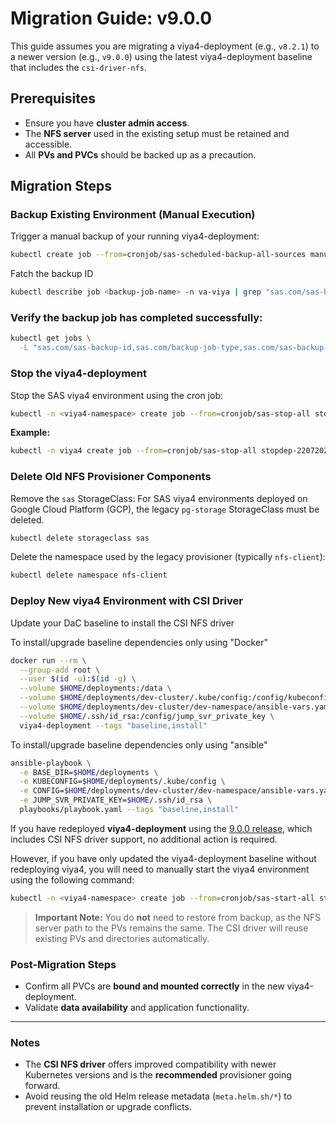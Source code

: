 
#  Migration Guide: v9.0.0

This guide assumes you are migrating a viya4-deployment (e.g., `v8.2.1`) to a newer version (e.g., `v9.0.0`) using the latest viya4-deployment baseline that includes the `csi-driver-nfs`.

##  Prerequisites

- Ensure you have **cluster admin access**.
- The **NFS server** used in the existing setup must be retained and accessible.
- All **PVs and PVCs** should be backed up as a precaution.

##  Migration Steps

###  Backup Existing Environment (Manual Execution)

Trigger a manual backup of your running viya4-deployment:

```bash
kubectl create job --from=cronjob/sas-scheduled-backup-all-sources manual-backup-$(date +%s) -n <viya4-namespace>
````

Fatch the backup ID

```bash
kubectl describe job <backup-job-name> -n va-viya | grep "sas.com/sas-backup-id"
````

###  Verify the backup job has completed successfully:

```bash
kubectl get jobs \
  -L "sas.com/sas-backup-id,sas.com/backup-job-type,sas.com/sas-backup-job-status,sas.com/backup-persistence-status" -n viya_namespace_name
```
###  Stop the viya4-deployment

Stop the SAS viya4 environment using the cron job:

```bash
kubectl -n <viya4-namespace> create job --from=cronjob/sas-stop-all stopdep-<date +%s>
```

**Example:**

```bash
kubectl -n viya4 create job --from=cronjob/sas-stop-all stopdep-22072025
```
###  Delete Old NFS Provisioner Components

Remove the `sas` StorageClass:
For SAS viya4 environments deployed on Google Cloud Platform (GCP), the legacy `pg-storage` StorageClass must be deleted.

```bash
kubectl delete storageclass sas
```

Delete the namespace used by the legacy provisioner (typically `nfs-client`):

```bash
kubectl delete namespace nfs-client
```

###  Deploy New viya4 Environment with CSI Driver

Update your DaC baseline to install the CSI NFS driver

To install/upgrade baseline dependencies only using "Docker"

  ```bash
  docker run --rm \
    --group-add root \
    --user $(id -u):$(id -g) \
    --volume $HOME/deployments:/data \
    --volume $HOME/deployments/dev-cluster/.kube/config:/config/kubeconfig \
    --volume $HOME/deployments/dev-cluster/dev-namespace/ansible-vars.yaml:/config/config \
    --volume $HOME/.ssh/id_rsa:/config/jump_svr_private_key \
    viya4-deployment --tags "baseline,install"
  ```

To install/upgrade baseline dependencies only using "ansible"

  ```bash
  ansible-playbook \
    -e BASE_DIR=$HOME/deployments \
    -e KUBECONFIG=$HOME/deployments/.kube/config \
    -e CONFIG=$HOME/deployments/dev-cluster/dev-namespace/ansible-vars.yaml \
    -e JUMP_SVR_PRIVATE_KEY=$HOME/.ssh/id_rsa \
    playbooks/playbook.yaml --tags "baseline,install"
  ```
If you have redeployed **viya4-deployment** using the [9.0.0 release](https://github.com/sassoftware/viya4-deployment/releases/tag/v9.0.0), which includes CSI NFS driver support, no additional action is required.

However, if you have only updated the viya4-deployment baseline without redeploying viya4, you will need to manually start the viya4 environment using the following command:

```bash
kubectl -n <viya4-namespace> create job --from=cronjob/sas-start-all startdep-<date +%s>
```

>  **Important Note:** You do **not** need to restore from backup, as the NFS server path to the PVs remains the same. The CSI driver will reuse existing PVs and directories automatically.

###  Post-Migration Steps

*  Confirm all PVCs are **bound and mounted correctly** in the new viya4-deployment.
*  Validate **data availability** and application functionality.

---

###  Notes

* The **CSI NFS driver** offers improved compatibility with newer Kubernetes versions and is the **recommended** provisioner going forward.
* Avoid reusing the old Helm release metadata (`meta.helm.sh/*`) to prevent installation or upgrade conflicts.

